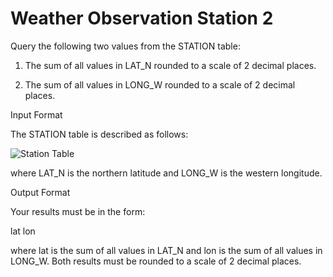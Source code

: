 # Weather Observation Station 2
Query the following two values from the STATION table:

1. The sum of all values in LAT_N rounded to a scale of 2 decimal places.

2. The sum of all values in LONG_W rounded to a scale of 2 decimal places.

Input Format

The STATION table is described as follows:


![Station Table](https://s3.amazonaws.com/hr-challenge-images/9336/1449345840-5f0a551030-Station.jpg)


where LAT_N is the northern latitude and LONG_W is the western longitude.

Output Format

Your results must be in the form:
 
  lat lon

where lat is the sum of all values in LAT_N and lon is the sum of all values in LONG_W. Both results must be rounded to a scale of 2 decimal places.  